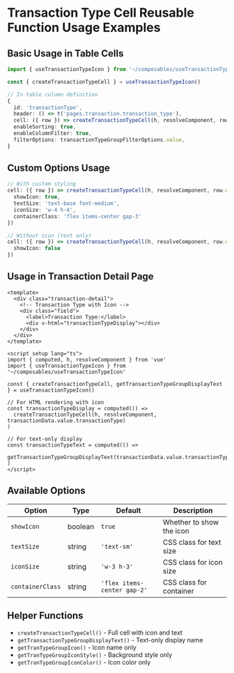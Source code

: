 # Transaction Type Cell Reusable Function Usage Examples

## Basic Usage in Table Cells

```typescript
import { useTransactionTypeIcon } from '~/composables/useTransactionTypeIcon'

const { createTransactionTypeCell } = useTransactionTypeIcon()

// In table column definition
{
  id: 'transactionType',
  header: () => t('pages.transaction.transaction_type'),
  cell: ({ row }) => createTransactionTypeCell(h, resolveComponent, row.original.transactionType),
  enableSorting: true,
  enableColumnFilter: true,
  filterOptions: transactionTypeGroupFilterOptions.value,
}
```

## Custom Options Usage

```typescript
// With custom styling
cell: ({ row }) => createTransactionTypeCell(h, resolveComponent, row.original.transactionType, {
  showIcon: true,
  textSize: 'text-base font-medium',
  iconSize: 'w-4 h-4',
  containerClass: 'flex items-center gap-3'
})

// Without icon (text only)
cell: ({ row }) => createTransactionTypeCell(h, resolveComponent, row.original.transactionType, {
  showIcon: false
})
```

## Usage in Transaction Detail Page

```vue
<template>
  <div class="transaction-detail">
    <!-- Transaction Type with Icon -->
    <div class="field">
      <label>Transaction Type:</label>
      <div v-html="transactionTypeDisplay"></div>
    </div>
  </div>
</template>

<script setup lang="ts">
import { computed, h, resolveComponent } from 'vue'
import { useTransactionTypeIcon } from '~/composables/useTransactionTypeIcon'

const { createTransactionTypeCell, getTransactionTypeGroupDisplayText } = useTransactionTypeIcon()

// For HTML rendering with icon
const transactionTypeDisplay = computed(() => 
  createTransactionTypeCell(h, resolveComponent, transactionData.value.transactionType)
)

// For text-only display
const transactionTypeText = computed(() => 
  getTransactionTypeGroupDisplayText(transactionData.value.transactionType)
)
</script>
```

## Available Options

| Option | Type | Default | Description |
|--------|------|---------|-------------|
| `showIcon` | boolean | `true` | Whether to show the icon |
| `textSize` | string | `'text-sm'` | CSS class for text size |
| `iconSize` | string | `'w-3 h-3'` | CSS class for icon size |
| `containerClass` | string | `'flex items-center gap-2'` | CSS class for container |

## Helper Functions

- `createTransactionTypeCell()` - Full cell with icon and text
- `getTransactionTypeGroupDisplayText()` - Text-only display name
- `getTranTypeGroupIcon()` - Icon name only
- `getTranTypeGroupIconStyle()` - Background style only
- `getTranTypeGroupIconColor()` - Icon color only

